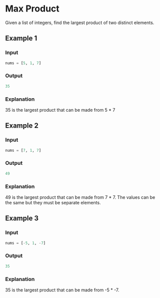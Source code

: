 # Max Product

Given a list of integers, find the largest product of two distinct elements.

## Example 1

### Input

```python
nums = [5, 1, 7]
```

### Output

```python
35
```

### Explanation

35 is the largest product that can be made from 5 * 7

## Example 2

### Input

```python
nums = [7, 1, 7]
```

### Output

```python
49
```

### Explanation

49 is the largest product that can be made from 7 * 7. The values can be the same but they must be separate elements.

## Example 3

### Input

```python
nums = [-5, 1, -7]
```

### Output

```python
35
```

### Explanation

35 is the largest product that can be made from -5 * -7.
